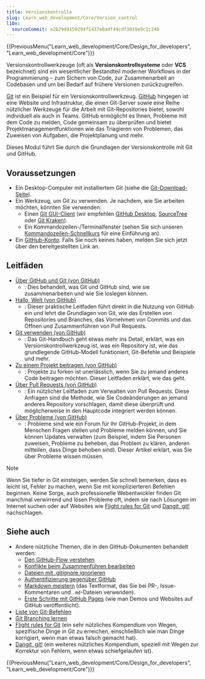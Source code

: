```yaml
---
title: Versionskontrolle
slug: Learn_web_development/Core/Version_control
l10n:
  sourceCommit: a2b29d9159294f1437e0adf49cdf3019e9c1c24b
---
```


{{PreviousMenu("Learn_web_development/Core/Design_for_developers", "Learn_web_development/Core")}}

Versionskontrollwerkzeuge (oft als **Versionskontrollsysteme** oder **VCS** bezeichnet) sind ein wesentlicher Bestandteil moderner Workflows in der Programmierung – zum Sichern von Code, zur Zusammenarbeit an Codebasen und um bei Bedarf auf frühere Versionen zurückzugreifen.

[Git](https://git-scm.com/) ist ein Beispiel für ein Versionskontrollwerkzeug. [GitHub](https://github.com/) hingegen ist eine Website und Infrastruktur, die einen Git-Server sowie eine Reihe nützlicher Werkzeuge für die Arbeit mit Git-Repositories bietet, sowohl individuell als auch in Teams. GitHub ermöglicht es Ihnen, Probleme mit dem Code zu melden, Code gemeinsam zu überprüfen und bietet Projektmanagementfunktionen wie das Triagieren von Problemen, das Zuweisen von Aufgaben, die Projektplanung und mehr.

Dieses Modul führt Sie durch die Grundlagen der Versionskontrolle mit Git und GitHub.

## Voraussetzungen

- Ein Desktop-Computer mit installiertem Git (siehe die [Git-Download-Seite](https://git-scm.com/downloads)).
- Ein Werkzeug, um Git zu verwenden. Je nachdem, wie Sie arbeiten möchten, könnten Sie verwenden:
  - Einen [Git GUI-Client](https://git-scm.com/downloads/guis/) (wir empfehlen [GitHub Desktop](https://desktop.github.com/download/), [SourceTree](https://www.sourcetreeapp.com/) oder [Git Kraken](https://www.gitkraken.com/)).
  - Ein Kommandozeilen-/Terminalfenster (sehen Sie sich unseren [Kommandozeilen-Schnellkurs](/de/docs/Learn_web_development/Getting_started/Environment_setup/Command_line) für eine Einführung an).
- Ein [GitHub-Konto](https://github.com/signup). Falls Sie noch keines haben, melden Sie sich jetzt über den bereitgestellten Link an.

## Leitfäden

- [Über GitHub und Git (von GitHub)](https://docs.github.com/en/get-started/start-your-journey/about-github-and-git)
  - : Dies behandelt, was Git und GitHub sind, wie sie zusammenarbeiten und wie Sie loslegen können.
- [Hallo, Welt (von GitHub)](https://docs.github.com/en/get-started/start-your-journey/hello-world)
  - : Dieser praktische Leitfaden führt direkt in die Nutzung von GitHub ein und lehrt die Grundlagen von Git, wie das Erstellen von Repositories und Branches, das Vornehmen von Commits und das Öffnen und Zusammenführen von Pull Requests.
- [Git verwenden (von GitHub)](https://docs.github.com/en/get-started/using-git)
  - : Das Git-Handbuch geht etwas mehr ins Detail, erklärt, was ein Versionskontrollwerkzeug ist, was ein Repository ist, wie das grundlegende GitHub-Modell funktioniert, Git-Befehle und Beispiele und mehr.
- [Zu einem Projekt beitragen (von GitHub)](https://docs.github.com/en/get-started/exploring-projects-on-github/contributing-to-a-project)
  - : Projekte zu forken ist unerlässlich, wenn Sie zu jemand anderes Code beitragen möchten. Dieser Leitfaden erklärt, wie das geht.
- [Über Pull Requests (von GitHub)](https://docs.github.com/en/pull-requests/collaborating-with-pull-requests/proposing-changes-to-your-work-with-pull-requests/about-pull-requests)
  - : Ein nützlicher Leitfaden zum Verwalten von Pull Requests. Diese Anfragen sind die Methode, wie Sie Codeänderungen an jemand anderes Repository vorschlagen, damit diese überprüft und möglicherweise in den Hauptcode integriert werden können.
- [Über Probleme (von GitHub)](https://docs.github.com/en/issues/tracking-your-work-with-issues/learning-about-issues/about-issues)
  - : Probleme sind wie ein Forum für Ihr GitHub-Projekt, in dem Menschen Fragen stellen und Probleme melden können, und Sie können Updates verwalten (zum Beispiel, indem Sie Personen zuweisen, Probleme zu beheben, das Problem zu klären, anderen mitteilen, dass Dinge behoben sind). Dieser Artikel erklärt, was Sie über Probleme wissen müssen.

> [!NOTE]
> Wenn Sie tiefer in Git einsteigen, werden Sie schnell bemerken, dass es leicht ist, Fehler zu machen, wenn Sie mit komplizierteren Befehlen beginnen. Keine Sorge, auch professionelle Webentwickler finden Git manchmal verwirrend und lösen Probleme oft, indem sie nach Lösungen im Internet suchen oder auf Websites wie [Flight rules for Git](https://github.com/k88hudson/git-flight-rules) und [Dangit, git!](https://dangitgit.com/) nachschlagen.

## Siehe auch

- Andere nützliche Themen, die in den GitHub-Dokumenten behandelt werden:
  - [Den GitHub-Flow verstehen](https://docs.github.com/en/get-started/using-github/github-flow)
  - [Konflikte beim Zusammenführen bearbeiten](https://docs.github.com/en/pull-requests/collaborating-with-pull-requests/addressing-merge-conflicts)
  - [Dateien mit .gitignore ignorieren](https://docs.github.com/en/get-started/git-basics/ignoring-files)
  - [Authentifizierung gegenüber GitHub](https://docs.github.com/en/authentication/keeping-your-account-and-data-secure/about-authentication-to-github)
  - [Markdown meistern](https://docs.github.com/en/get-started/writing-on-github/getting-started-with-writing-and-formatting-on-github/basic-writing-and-formatting-syntax) (das Textformat, das Sie bei PR-, Issue-Kommentaren und `.md`-Dateien verwenden).
  - [Erste Schritte mit GitHub Pages](https://docs.github.com/en/pages/quickstart) (wie man Demos und Websites auf GitHub veröffentlicht).
- [Liste von Git-Befehlen](https://git-scm.com/docs)
- [Git Branching lernen](https://learngitbranching.js.org/)
- [Flight rules for Git](https://github.com/k88hudson/git-flight-rules) (ein sehr nützliches Kompendium von Wegen, spezifische Dinge in Git zu erreichen, einschließlich wie man Dinge korrigiert, wenn man etwas falsch gemacht hat).
- [Dangit, git!](https://dangitgit.com/) (ein weiteres nützliches Kompendium, speziell mit Wegen zur Korrektur von Fehlern, wenn etwas schiefgelaufen ist).

{{PreviousMenu("Learn_web_development/Core/Design_for_developers", "Learn_web_development/Core")}}
